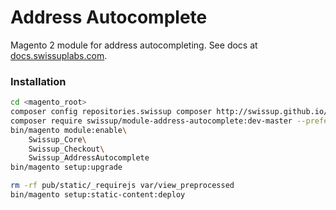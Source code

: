 # Address Autocomplete

Magento 2 module for address autocompleting. See docs at
[docs.swissuplabs.com](http://docs.swissuplabs.com/m2/extensions/address-autocomplete/).

### Installation

```bash
cd <magento_root>
composer config repositories.swissup composer http://swissup.github.io/packages/
composer require swissup/module-address-autocomplete:dev-master --prefer-source
bin/magento module:enable\
    Swissup_Core\
    Swissup_Checkout\
    Swissup_AddressAutocomplete
bin/magento setup:upgrade

rm -rf pub/static/_requirejs var/view_preprocessed
bin/magento setup:static-content:deploy
```

